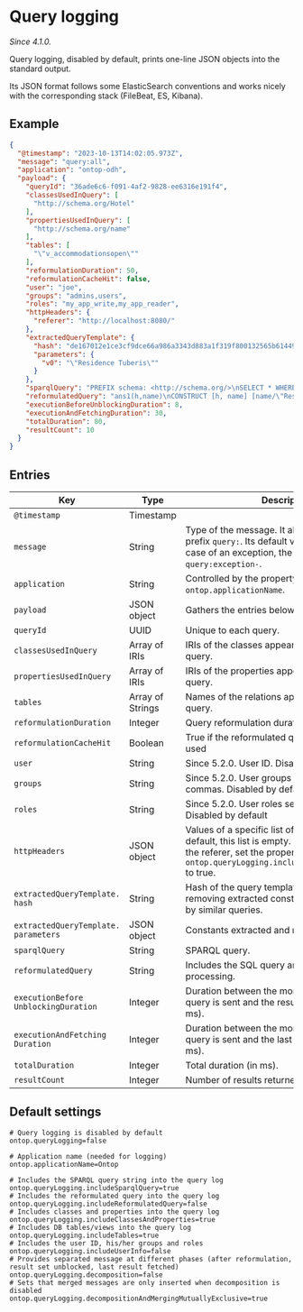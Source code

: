 # Query logging

*Since 4.1.0.*

Query logging, disabled by default, prints one-line JSON objects into the standard output.

Its JSON format follows some ElasticSearch conventions and works nicely with the corresponding stack (FileBeat, ES, Kibana).

## Example
```json
{
  "@timestamp": "2023-10-13T14:02:05.973Z",
  "message": "query:all",
  "application": "ontop-odh",
  "payload": {
    "queryId": "36ade6c6-f091-4af2-9828-ee6316e191f4",
    "classesUsedInQuery": [
      "http://schema.org/Hotel"
    ],
    "propertiesUsedInQuery": [
      "http://schema.org/name"
    ],
    "tables": [
      "\"v_accommodationsopen\""
    ],
    "reformulationDuration": 50,
    "reformulationCacheHit": false,
    "user": "joe",
    "groups": "admins,users",
    "roles": "my_app_write,my_app_reader",
    "httpHeaders": {
      "referer": "http://localhost:8080/"
    },
    "extractedQueryTemplate": {
      "hash": "de167012e1ce3cf9dce66a986a3343d883a1f319f800132565b614498d9c73d8",
      "parameters": {
        "v0": "\"Residence Tuberis\""
      }
    },
    "sparqlQuery": "PREFIX schema: <http://schema.org/>\nSELECT * WHERE {\n  ?h a schema:Hotel ; schema:name ?name .\n  FILTER (langMatches(lang(?name), 'en'))\n  FILTER(str(?name) = \"Residence Tuberis\")\n} \nLIMIT 10",
    "reformulatedQuery": "ans1(h,name)\nCONSTRUCT [h, name] [name/\"Residence Tuberis\"^^@en, h/RDF(http://noi.example.org/data/accommodation/{}(VARCHARToTEXT(Id1m148)),IRI)]\n   NATIVE [Id1m148]\nSELECT v1.\"Id\" AS \"Id1m148\"\nFROM \"v_accommodationsopen\" v1\nWHERE ('Residence Tuberis' = v1.\"AccoDetail-en-Name\" AND 'HotelPension' = v1.\"AccoTypeId\")\nLIMIT 10\n",
    "executionBeforeUnblockingDuration": 8,
    "executionAndFetchingDuration": 30,
    "totalDuration": 80,
    "resultCount": 10
  }
}
```


## Entries

| Key                | Type  | Description                                     |
| ------------------ | --------- | ---------------------------------------------   |
| `@timestamp`       | Timestamp |                                                 |
| `message`          | String    | Type of the message. It always start with the prefix `query:`. Its default value is `query:all`. In case of an exception, the value starts with `query:exception-`.    |
| `application`      | String    | Controlled by the property `ontop.applicationName`. |
| `payload`  | JSON object      | Gathers the entries below.                 |
| `queryId`  | UUID      | Unique to each query.                 |
| `classesUsedInQuery` | Array of IRIs | IRIs of the classes appearing in the SPARQL query. |
| `propertiesUsedInQuery` | Array of IRIs | IRIs of the properties appearing in the SPARQL query. |
| `tables` | Array of Strings | Names of the relations appearing in the SQL query. |
| `reformulationDuration` | Integer | Query reformulation duration (in ms). |
| `reformulationCacheHit` | Boolean | True if the reformulated query cache has been used |
| `user`        | String      | Since 5.2.0. User ID. Disabled by default |
| `groups`      | String      | Since 5.2.0. User groups separated by commas. Disabled by default |
| `roles`       | String      | Since 5.2.0. User roles separated by commas. Disabled by default |
| `httpHeaders` | JSON object | Values of a specific list of HTTP headers. By default, this list is empty. To track for instance the referer, set the property `ontop.queryLogging.includeHttpHeader.referer` to true. |
| `extractedQueryTemplate.` `hash` | String | Hash of the query template extracted, after removing extracted constants. Can be shared by similar queries. |
| `extractedQueryTemplate.` `parameters` | JSON object | Constants extracted and replaced by variables. |
| `sparqlQuery` | String | SPARQL query. |
| `reformulatedQuery` | String | Includes the SQL query and the post-processing. |
| `executionBefore` `UnblockingDuration` | Integer | Duration between the moments where the SQL query is sent and the result set is unblocked (in ms). |
| `executionAndFetching` `Duration` | Integer | Duration between the moments where the SQL query is sent and the last result is fetched (in ms). |
| `totalDuration` | Integer | Total duration (in ms). |
| `resultCount` | Integer | Number of results returned. |



## Default settings

```properties
# Query logging is disabled by default
ontop.queryLogging=false

# Application name (needed for logging)
ontop.applicationName=Ontop

# Includes the SPARQL query string into the query log
ontop.queryLogging.includeSparqlQuery=true
# Includes the reformulated query into the query log
ontop.queryLogging.includeReformulatedQuery=false
# Includes classes and properties into the query log
ontop.queryLogging.includeClassesAndProperties=true
# Includes DB tables/views into the query log
ontop.queryLogging.includeTables=true
# Includes the user ID, his/her groups and roles
ontop.queryLogging.includeUserInfo=false
# Provides separated message at different phases (after reformulation, result set unblocked, last result fetched)
ontop.queryLogging.decomposition=false
# Sets that merged messages are only inserted when decomposition is disabled
ontop.queryLogging.decompositionAndMergingMutuallyExclusive=true
```
